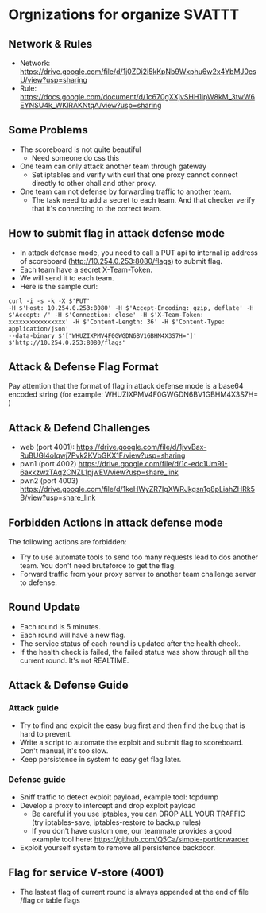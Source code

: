 # Orgnizations for organize SVATTT 

## Network & Rules
- Network: https://drive.google.com/file/d/1j0ZDi2i5kKpNb9Wxphu6w2x4YbMJ0esU/view?usp=sharing
- Rule: https://docs.google.com/document/d/1c670gXXjvSHH1ipW8kM_3twW6EYNSU4k_WKlRAKNtqA/view?usp=sharing

## Some Problems
- The scoreboard is not quite beautiful
  - Need someone do css this
- One team can only attack another team through gateway 
  - Set iptables and verify with curl that one proxy cannot connect directly to other chall and other proxy.
- One team can not defense by forwarding traffic to another team. 
  - The task need to add a secret to each team. And that checker verify that it's connecting to the correct team.

## How to submit flag in attack defense mode
- In attack defense mode, you need to call a PUT api to internal ip address of scoreboard (http://10.254.0.253:8080/flags) to submit flag. 
- Each team have a secret X-Team-Token. 
- We will send it to each team. 
- Here is the sample curl: 
```
curl -i -s -k -X $'PUT'
-H $'Host: 10.254.0.253:8080' -H $'Accept-Encoding: gzip, deflate' -H $'Accept: /' -H $'Connection: close' -H $'X-Team-Token: xxxxxxxxxxxxxxxx' -H $'Content-Length: 36' -H $'Content-Type: application/json'
--data-binary $'["WHUZIXPMV4F0GWGDN6BV1GBHM4X3S7H="]'
$'http://10.254.0.253:8080/flags'
```

## Attack & Defense Flag Format
Pay attention that the format of flag in attack defense mode is a base64 encoded string (for example: WHUZIXPMV4F0GWGDN6BV1GBHM4X3S7H= )

## Attack & Defend Challenges
- web (port 4001): https://drive.google.com/file/d/1jvvBax-RuBUGl4oIqwj7Pvk2KVbGKX1F/view?usp=sharing
- pwn1 (port 4002) https://drive.google.com/file/d/1c-edc1Um91-6axkzwzTAq2CNZL1pjwEV/view?usp=share_link
- pwn2 (port 4003) https://drive.google.com/file/d/1keHWyZR7IgXWRJkgsn1g8pLiahZHRk5B/view?usp=share_link

## Forbidden Actions in attack defense mode
The following actions are forbidden:
- Try to use automate tools to send too many requests lead to dos another team. You don't need bruteforce to get the flag.
- Forward traffic from your proxy server to another team challenge server to defense.

## Round Update
- Each round is 5 minutes. 
- Each round will have a new flag. 
- The service status of each round is updated after the health check. 
- If the health check is failed, the failed status was show through all the current round. It's not REALTIME.

## Attack & Defense Guide
### Attack guide
- Try to find and exploit the easy bug first and then find the bug that is hard to prevent.
- Write a script to automate the exploit and submit flag to scoreboard. Don't manual, it's too slow.
- Keep persistence in system to easy get flag later.
### Defense guide
- Sniff traffic to detect exploit payload, example tool: tcpdump
- Develop a proxy to intercept and drop exploit payload
   - Be careful if you use iptables, you can DROP ALL YOUR TRAFFIC (try iptables-save, iptables-restore to backup rules)
   - If you don't have custom one, our teammate provides a good example tool here: https://github.com/Q5Ca/simple-portforwarder
- Exploit yourself system to remove all persistence backdoor.

## Flag for service V-store (4001)
- The lastest flag of current round is always appended at the end of file /flag or table flags
